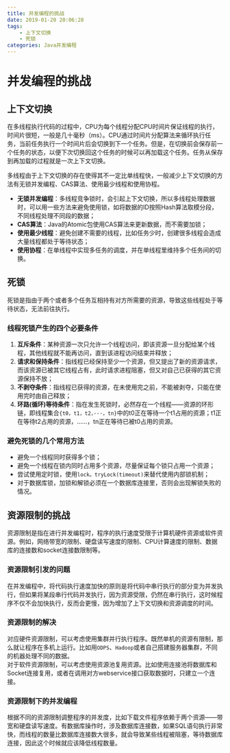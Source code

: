 ```yaml
---
title: 并发编程的挑战
date: 2019-01-20 20:06:28
tags: 
    - 上下文切换
    - 死锁
categories: Java并发编程
---
```


# 并发编程的挑战

## 上下文切换
在多线程执行代码的过程中，CPU为每个线程分配CPU时间片保证线程的执行，时间片很短，一般是几十毫秒（ms）。CPU通过时间片分配算法来循环执行任务，当前任务执行一个时间片后会切换到下一个任务。但是，在切换前会保存前一个任务的状态，以便下次切换回这个任务的时候可以再加载这个任务。任务从保存到再加载的过程就是一次上下文切换。  
<!-- more --> 
多线程由于上下文切换的存在使得其不一定比单线程快，一般减少上下文切换的方法有无锁并发编程、CAS算法、使用最少线程和使用协程。  
- **无锁并发编程**：多线程竞争锁时，会引起上下文切换，所以多线程处理数据时，可以用一些方法来避免使用锁，如将数据的ID按照Hash算法取模分段，不同线程处理不同段的数据；
- **CAS算法**：Java的Atomic包使用CAS算法来更新数据，而不需要加锁；
- **使用最少线程**：避免创建不需要的线程，比如任务少时，创建很多线程会造成大量线程都处于等待状态；
- **使用协程**：在单线程中实现多任务的调度，并在单线程里维持多个任务间的切换。
## 死锁
死锁是指由于两个或者多个任务互相持有对方所需要的资源，导致这些线程处于等待状态，无法前往执行。

### 线程死锁产生的四个必要条件
1. **互斥条件**：某种资源一次只允许一个线程访问，即该资源一旦分配给某个线程，其他线程就不能再访问，直到该进程访问结束并释放；
2. **请求和保持条件**：指线程已经保持至少一个资源，但又提出了新的资源请求，而该资源已被其它线程占有，此时请求进程阻塞，但又对自己已获得的其它资源保持不放；
3. **不剥夺条件**：指线程已获得的资源，在未使用完之前，不能被剥夺，只能在使用完时由自己释放；
4. **环路(循环)等待条件**：指在发生死锁时，必然存在一个线程——资源的环形链，即线程集合`{t0，t1，t2，···，tn}`中的t0正在等待一个t1占用的资源；t1正在等待t2占用的资源，……，tn正在等待已被t0占用的资源。

### 避免死锁的几个常用方法
- 避免一个线程同时获得多个锁；
- 避免一个线程在锁内同时占用多个资源，尽量保证每个锁只占用一个资源；
- 尝试使用定时锁，使用`lock。tryLock(timeout)`来替代使用内部锁机制；
- 对于数据库锁，加锁和解锁必须在一个数据库连接里，否则会出现解锁失败的情况。

## 资源限制的挑战

资源限制是指在进行并发编程时，程序的执行速度受限于计算机硬件资源或软件资源。例如，网络带宽的限制、硬盘读写速度的限制、CPU计算速度的限制、数据库的连接数和socket连接数限制等。
### 资源限制引发的问题
在并发编程中，将代码执行速度加快的原则是将代码中串行执行的部分变为并发执行，但如果将某段串行代码并发执行，因为资源受限，仍然在串行执行，这时候程序不仅不会加快执行，反而会更慢，因为增加了上下文切换和资源调度的时间。
### 资源限制的解决
对应硬件资源限制，可以考虑使用集群并行执行程序。既然单机的资源有限制，那么就让程序在多机上运行。比如用`ODPS`、`Hadoop`或者自己搭建服务器集群，不同的机器处理不同的数据。  
对于软件资源限制，可以考虑使用资源池复用资源。比如使用连接池将数据库和Socket连接复用，或者在调用对方webservice接口获取数据时，只建立一个连接。
### 资源限制下的并发编程
根据不同的资源限制调整程序的并发度，比如下载文件程序依赖于两个资源——带宽和硬盘读写速度。有数据库操作时，涉及数据库连接数，如果SQL语句执行非常快，而线程的数量比数据库连接数大很多，就会导致某些线程被阻塞，等待数据库连接，因此这个时候就应该降低线程数量。
